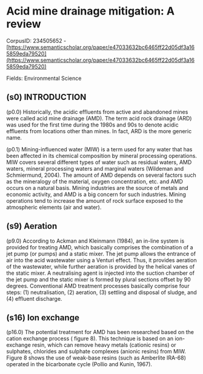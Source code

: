 # Acid mine drainage mitigation: A review

CorpusID: 234505652 - [https://www.semanticscholar.org/paper/e47033632bc6465ff22d05df3a165859eda79520](https://www.semanticscholar.org/paper/e47033632bc6465ff22d05df3a165859eda79520)

Fields: Environmental Science

## (s0) INTRODUCTION
(p0.0) Historically, the acidic effluents from active and abandoned mines were called acid mine drainage (AMD). The term acid rock drainage (ARD) was used for the first time during the 1980s and 90s to denote acidic effluents from locations other than mines. In fact, ARD is the more generic name.

(p0.1) Mining-influenced water (MIW) is a term used for any water that has been affected in its chemical composition by mineral processing operations. MIW covers several different types of water such as residual waters, AMD waters, mineral processing waters and marginal waters (Wildeman and Schmiermund, 2004). The amount of AMD depends on several factors such as the mineralogy of the material, oxygen concentration, etc. and AMD occurs on a natural basis. Mining industries are the source of metals and economic activity, and AMD is a big concern for such industries. Mining operations tend to increase the amount of rock surface exposed to the atmospheric elements (air and water).
## (s9) Aeration
(p9.0) According to Ackman and Kleinmann (1984), an in-line system is provided for treating AMD, which basically comprises the combination of a jet pump (or pumps) and a static mixer. The jet pump allows the entrance of air into the acid wastewater using a Venturi effect. Thus, it provides aeration of the wastewater, while further aeration is provided by the helical vanes of the static mixer. A neutralising agent is injected into the suction chamber of the jet pump and the static mixer is formed by plural sections offset by 90 degrees. Conventional AMD treatment processes basically comprise four steps: (1) neutralisation, (2) aeration, (3) settling and disposal of sludge, and (4) effluent discharge.
## (s16) Ion exchange
(p16.0) The potential treatment for AMD has been researched based on the cation exchange process ( figure 8). This technique is based on an ion-exchange resin, which can remove heavy metals (cationic resins) or sulphates, chlorides and sulphate complexes (anionic resins) from MIW. Figure 8 shows the use of weak-base resins (such as Amberlite IRA-68) operated in the bicarbonate cycle (Pollio and Kunin, 1967).  
